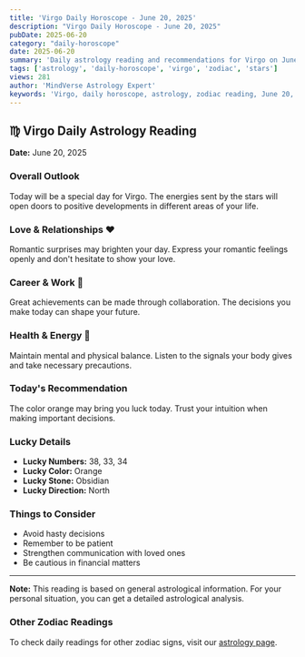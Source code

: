 ```yaml
---
title: 'Virgo Daily Horoscope - June 20, 2025'
description: "Virgo Daily Horoscope - June 20, 2025"
pubDate: 2025-06-20
category: "daily-horoscope"
date: 2025-06-20
summary: 'Daily astrology reading and recommendations for Virgo on June 20, 2025.'
tags: ['astrology', 'daily-horoscope', 'virgo', 'zodiac', 'stars']
views: 281
author: 'MindVerse Astrology Expert'
keywords: 'Virgo, daily horoscope, astrology, zodiac reading, June 20, 2025'
---
```


## ♍ Virgo Daily Astrology Reading

**Date:** June 20, 2025

### Overall Outlook

Today will be a special day for Virgo. The energies sent by the stars will open doors to positive developments in different areas of your life.

### Love & Relationships ❤️

Romantic surprises may brighten your day. Express your romantic feelings openly and don't hesitate to show your love.

### Career & Work 💼

Great achievements can be made through collaboration. The decisions you make today can shape your future.

### Health & Energy 🌟

Maintain mental and physical balance. Listen to the signals your body gives and take necessary precautions.

### Today's Recommendation

The color orange may bring you luck today. Trust your intuition when making important decisions.

### Lucky Details

- **Lucky Numbers:** 38, 33, 34
- **Lucky Color:** Orange
- **Lucky Stone:** Obsidian
- **Lucky Direction:** North

### Things to Consider

- Avoid hasty decisions
- Remember to be patient
- Strengthen communication with loved ones
- Be cautious in financial matters

---

**Note:** This reading is based on general astrological information. For your personal situation, you can get a detailed astrological analysis.

### Other Zodiac Readings

To check daily readings for other zodiac signs, visit our [astrology page](https://www.mindversedaily.com/en).
